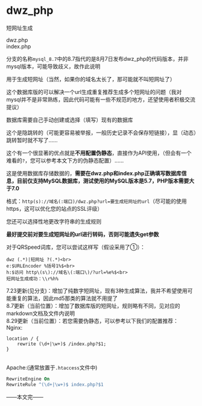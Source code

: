 # dwz_php
短网址生成

dwz.php<br>index.php

分支的名称`mysql_8.7`中的8.7指代的是8月7日发布dwz_php的代码版本，并非mysql版本，可能导致歧义，故作此说明

用于生成短网址（当然，如果你的域名太长了，那可能就不叫短网址了）

这个数据库版的可以解决一个url生成重复推荐生成多个短网址的问题（我对mysql并不是非常熟练，因此代码可能有一些不规范的地方，还望使用者积极交流提议）

数据库需要自己手动创建或选择（填写）现有的数据库

这个是隐跳转的（可能更容易被举报，一般历史记录不会保存短链接），显（动态）跳转暂时就不写了……

这个有一个很显著的优点就是**不用配置伪静态**，直接作为API使用，（但会有一个难看的`?`，您可以参考本文下方的伪静态配置）……

这是使用数据库存储数据的，**需要在dwz.php和index.php正确填写数据库信息，目前仅支持MySQL数据库，测试使用的MySQL版本是5.7，PHP版本需要大于7.0**

格式：`http(s)://域名(:端口)/dwz.php?url=要生成短网址的url`（尽可能的使用https，这可以优化您的站点的SSL评级）

您还可以选择性地更改字符串的生成规则

**最好提交前对要生成短网址的url进行转码，否则可能遗失get参数**

对于QRSpeed词库，您可以尝试这样写（假设采用了①）：
```
dwz (.*)|短网址 ?(.*)<br>
e:$URLEncoder %括号1%$<br>
h:$访问 http\(s\)://域名\(:端口\)/?url=%e%$<br>
短网址生成成功：\\r%h%
```

7.23更新(见分支)：增加了纯数字短网址，现有3种生成算法，我并不希望使用可能重复的算法，因此md5那类的算法就不用提了<br>
8.7更新（当前位置）：增加了数据库版的短网址，规则略有不同，见对应的markdown文档及文件内说明<br>
8.29更新（当前位置）：若您需要伪静态，可以参考以下我们的配置推荐：
<br>Nginx:
```nginx
location / {
	rewrite (\d+|\w+)$ /index.php?$1;
}
```
<br>Apache:(通常放置于`.htaccess`文件中)
```apache
RewriteEngine On
RewriteRule ^(\d+|\w+)$ index.php?$1
```
——本文完——
